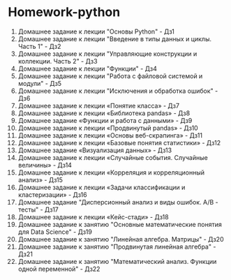 # Homework-python
1. Домашнее задание к лекции "Основы Python" - Дз1
2. Домашнее задание к лекции "Введение в типы данных и циклы. Часть 1" - Дз2
3. Домашнее задание к лекции "Управляющие конструкции и коллекции. Часть 2" - Дз3
4. Домашнее задание к лекции "Функции" - Дз4
5. Домашнее задание к лекции "Работа с файловой системой и модули" - Дз5
6. Домашнее задание к лекции "Исключения и обработка ошибок" - Дз6
7. Домашнее задание к лекции «Понятие класса» - Дз7
8. Домашнее задание к лекции «Библиотека pandas» - Дз8
9. Домашнее задание «Функции и работа с данными» - Дз9
10. Домашнее задание к лекции «Продвинутый pandas» - Дз10
11. Домашнее задание к лекции «Основы веб-скрапинга» - Дз11
12. Домашнее задание к лекции «Базовые понятия статистики» - Дз12
13. Домашнее задание «Визуализация данных» - Дз13
14. Домашнее задание к лекции «Случайные события. Случайные величины» - Дз14
15. Домашнее задание к лекции «Корреляция и корреляционный анализ» - Дз15
16. Домашнее задание к лекции «Задачи классификации и кластеризации» - Дз16
17. Домашнее задание "Дисперсионный анализ и виды ошибок. А/В - тесты" - Дз17
18. Домашнее задание к лекции «Кейс-стади» - Дз18
19. Домашнее задание к занятию "Основные математические понятия для Data Science" - Дз19
20. Домашнее задание к занятию "Линейная алгебра. Матрицы" - Дз20
21. Домашнее задание к занятию "Продвинутая линейная алгебра" - Дз21
22. Домашнее задание к занятию "Математический анализ. Функции одной переменной" - Дз22
